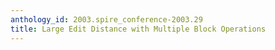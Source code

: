 ```yaml
---
anthology_id: 2003.spire_conference-2003.29
title: Large Edit Distance with Multiple Block Operations
---
```

